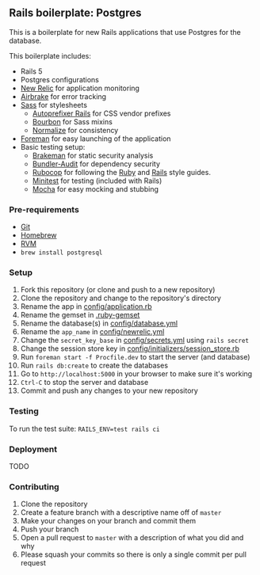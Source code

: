 ## Rails boilerplate: Postgres

This is a boilerplate for new Rails applications that use Postgres for the database.

This boilerplate includes:

* Rails 5
* Postgres configurations
* [New Relic](https://github.com/newrelic/rpm) for application monitoring
* [Airbrake](https://github.com/airbrake/airbrake) for error tracking
* [Sass](https://github.com/rails/sass-rails) for stylesheets
    * [Autoprefixer Rails](https://github.com/ai/autoprefixer-rails) for CSS vendor prefixes
    * [Bourbon](https://github.com/thoughtbot/bourbon) for Sass mixins
    * [Normalize](https://github.com/markmcconachie/normalize-rails) for consistency
* [Foreman](https://github.com/ddollar/foreman) for easy launching of the application
* Basic testing setup:
    * [Brakeman](https://github.com/presidentbeef/brakeman) for static security analysis
    * [Bundler-Audit](https://github.com/rubysec/bundler-audit) for dependency security
    * [Rubocop](https://github.com/bbatsov/rubocop) for following the [Ruby](https://github.com/bbatsov/ruby-style-guide) and [Rails](https://github.com/bbatsov/rails-style-guide) style guides.
    * [Minitest](https://github.com/seattlerb/minitest) for testing (included with Rails)
    * [Mocha](https://github.com/freerange/mocha) for easy mocking and stubbing

### Pre-requirements

* [Git](https://git-scm.com)
* [Homebrew](http://brew.sh)
* [RVM](https://rvm.io)
* `brew install postgresql`

### Setup

1. Fork this repository (or clone and push to a new repository)
2. Clone the repository and change to the repository's directory
3. Rename the app in [config/application.rb](config/application.rb)
4. Rename the gemset in [.ruby-gemset](.ruby-gemset)
5. Rename the database(s) in [config/database.yml](config/database.yml)
6. Rename the `app_name` in [config/newrelic.yml](config/newrelic.yml)
7. Change the `secret_key_base` in [config/secrets.yml](config/secrets.yml) using `rails secret`
8. Change the session store key in [config/initializers/session_store.rb](config/initializers/session_store.rb)
9. Run `foreman start -f Procfile.dev` to start the server (and database)
10. Run `rails db:create` to create the databases
11. Go to `http://localhost:5000` in your browser to make sure it's working
12. `Ctrl-C` to stop the server and database
13. Commit and push any changes to your new repository

### Testing

To run the test suite: `RAILS_ENV=test rails ci`

### Deployment

TODO

### Contributing

1. Clone the repository
2. Create a feature branch with a descriptive name off of `master`
3. Make your changes on your branch and commit them
4. Push your branch
5. Open a pull request to `master` with a description of what you did and why
6. Please squash your commits so there is only a single commit per pull request

